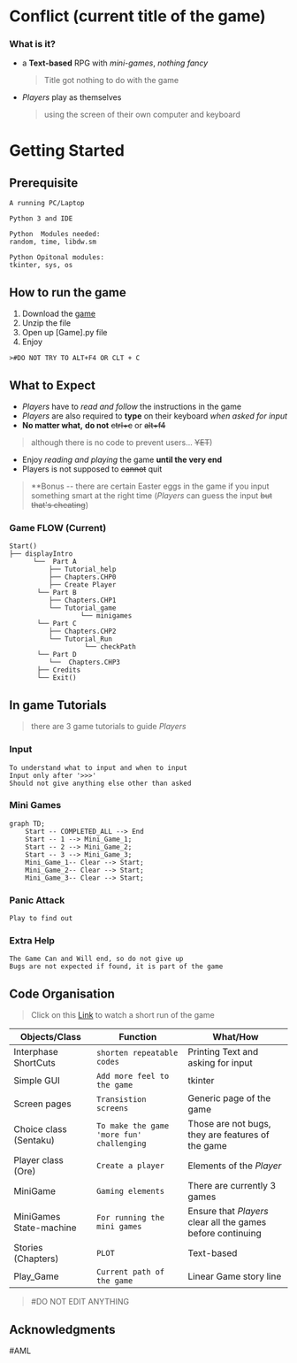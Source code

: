 # Conflict (current title of the game) 
### What is it?
- a   **Text-based** RPG with *mini-games*, *nothing fancy*
	 >Title got nothing to do with the game
- *Players* play as themselves 
	>using the screen of their own computer and keyboard



# Getting Started
## Prerequisite
 ```
A running PC/Laptop

Python 3 and IDE

Python  Modules needed:
random, time, libdw.sm

Python Opitonal modules:
tkinter, sys, os
  ```

## How to run the game
 1. Download the [game](https://lol.com) 
 2. Unzip the file
 3. Open up [Game].py file
 4. Enjoy
 ```
 >#DO NOT TRY TO ALT+F4 OR CLT + C
```

## What to Expect
- *Players* have to *read and follow* the instructions in the game
-  *Players* are also required to **type** on their keyboard *when asked for input*
- **No matter what,** **do not** ~~ctrl+c~~ or ~~alt+f4~~ 
>although there is no code to prevent users... ~~YET~~)
- Enjoy *reading and playing* the game **until the very end**
 - Players is not supposed to ~~cannot~~ quit
>**Bonus -- there are certain Easter eggs in the game if you input something smart at the right time
(*Players* can guess the input ~~but that's cheating~~) 




### Game FLOW (Current)
 ``` 
 Start()
 ├── displayIntro
       └──  Part A
	       ├── Tutorial_help
	       ├── Chapters.CHP0
	       ├── Create Player
        └── Part B
	       ├── Chapters.CHP1
	       └── Tutorial_game
			       └── minigames
        └── Part C
	       ├── Chapters.CHP2
	       └── Tutorial_Run
					└── checkPath
        └── Part D
	       └──  Chapters.CHP3
        ├── Credits
        └── Exit()
```

## In game Tutorials
> there are 3 game tutorials to guide *Players*
### Input
```
To understand what to input and when to input
Input only after '>>>'
Should not give anything else other than asked 
```
### Mini Games

```mermaid
graph TD; 
	Start -- COMPLETED_ALL --> End
	Start -- 1 --> Mini_Game_1;
	Start -- 2 --> Mini_Game_2;
	Start -- 3 --> Mini_Game_3;
	Mini_Game_1-- Clear --> Start;
	Mini_Game_2-- Clear --> Start; 
	Mini_Game_3-- Clear --> Start;
```
### Panic Attack
```
Play to find out
```
### Extra Help
```
The Game Can and Will end, so do not give up
Bugs are not expected if found, it is part of the game
```

## Code Organisation

>Click on this [Link](https://google.com)  to watch a short run of the game

|Objects/Class|Function|What/How|
|----------------|-------------------------------|-----------------------------|
|Interphase ShortCuts |`shorten repeatable codes`| Printing Text and asking for input |
|Simple GUI           |`Add more feel to the game`           |tkinter
|Screen pages          |`Transistion screens`|Generic page of the game|
Choice class (Sentaku)|`To make the game 'more fun' challenging`|Those are not bugs, they are features of the game
|Player class (Ore)|`Create a player`|Elements of the *Player*
|MiniGame|`Gaming elements`|There are currently 3 games |
MiniGames State-machine|`For running the mini games`|Ensure that *Players* clear all the games before continuing
Stories (Chapters)|`PLOT`|Text-based
|Play_Game|`Current path of the game`|Linear Game story line

>#DO NOT EDIT ANYTHING

## Acknowledgments
#AML
